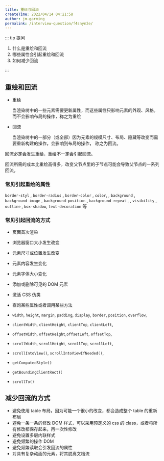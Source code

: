 ```yaml
---
title: 重绘与回流
createTime: 2022/04/14 04:21:58
author: jm-garming
permalink: /interview-question/f4snyn2e/
---
```


::: tip 提问

1. 什么是重绘和回流
2. 哪些属性会引起重绘和回流
3. 如何减少回流

:::

## 重绘和回流

- 重绘

  当渲染树中的一些元素需要更新属性，而这些属性只影响元素的外观、风格，而不会影响布局的操作，称之为重绘

- 回流

  当渲染树中的一部分（或全部）因为元素的规模尺寸、布局、隐藏等改变而需要重新构建的操作，会影响到布局的操作，
  称之为回流。

回流必定会发生重绘，重绘不一定会引起回流。

回流所需的成本比重绘高得多，改变父节点里的子节点可能会导致父节点的一系列回流。

### 常见引起重绘的属性

`border-styl` , `border-radius` , `border-color` , `color`,
, `background` , `background-image` , `background-position` , `background-repeat` ,
, `visibility` , `outline` , `box-shadow`, `text-decoration` 等

### 常见引起回流的方式

- 页面首次渲染
- 浏览器窗口大小发生改变
- 元素尺寸或位置发生改变
- 元素内容发生变化
- 元素字体大小变化
- 添加或删除可见的 DOM 元素
- 激活 CSS 伪类
- 查询某些属性或者调用某些方法

- `width`, `height`, `margin`, `padding`, `display`, `border`, `position`, `overflow`,

- `clientWidth`, `clientHeight`, `clientTop`, `clientLeft`,
- `offsetWidth`, `offsetHeight`,`offsetLeft`, `offsetTop`,
- `scrollWidth`, `scrollHeight`, `scrollTop`, `scrollLeft`,
- `scrollIntoView()`, `scrollIntoViewIfNeeded()`,
- `getComputedStyle()`
- `getBoundingClientRect()`
- `scrollTo()`

## 减少回流的方式

- 避免使用 table 布局，因为可能一个很小的改变，都会造成整个 table 的重新布局
- 避免一条一条的修改 DOM 样式，可以采用预定义的 css 的 class，或者将所有修改都保存起来，再一次性修改
- 避免设置多层内联样式
- 避免频繁的操作 DOM
- 避免频繁读取会引发回流的属性
- 对具有复杂动画的元素，将其脱离文档流
